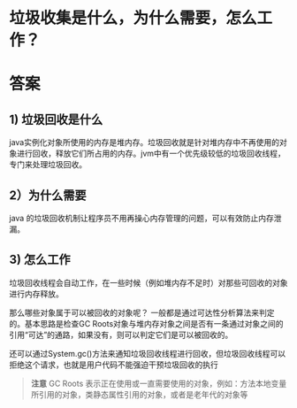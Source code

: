 # 垃圾收集是什么，为什么需要，怎么工作？

# 答案
## 1) 垃圾回收是什么
java实例化对象所使用的内存是堆内存。垃圾回收就是针对堆内存中不再使用的对象进行回收，释放它们所占用的内存。jvm中有一个优先级较低的垃圾回收线程，专门来处理垃圾回收。

## 2）为什么需要
java 的垃圾回收机制让程序员不用再操心内存管理的问题，可以有效防止内存泄漏。

## 3) 怎么工作
垃圾回收线程会自动工作，在一些时候（例如堆内存不足时）对那些可回收的对象进行内存释放。

那么哪些对象属于可以被回收的对象呢？
一般都是通过可达性分析算法来判定的。基本思路是检查GC Roots对象与堆内存对象之间是否有一条通过对象之间的引用“可达”的通路，如果没有，则可以判定它们是可以被回收的。

还可以通过System.gc()方法来通知垃圾回收线程进行回收，但垃圾回收线程可以拒绝这个请求，也就是用户代码不能强迫干预垃圾回收的执行

> **注意**
GC Roots 表示正在使用或一直需要使用的对象，例如：方法本地变量所引用的对象，类静态属性引用的对象，或者是老年代的对象等


